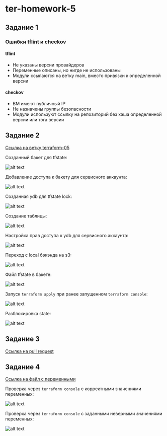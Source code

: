 # ter-homework-5

## Задание 1

### Ошибки tflint и checkov

#### tflint

- Не указаны версии провайдеров
- Переменные описаны, но нигде не использованы
- Модули ссылаются на ветку main, вместо привязки к определенной версии

#### checkov

- ВМ имеют публичный IP
- Не назначены группы безопасности
- Модули используют ссылку на репозиторий без хэша определенной версии или тэга версии 

## Задание 2

[Ссылка на ветку terraform-05](https://github.com/RiteHist/ter-homework-5/tree/terraform-05)

Созданный бакет для tfstate:

![alt text](https://github.com/RiteHist/ter-homework-5/blob/main/media/1.PNG?raw=true)

Добавление доступа к бакету для сервисного аккаунта:

![alt text](https://github.com/RiteHist/ter-homework-5/blob/main/media/2.PNG?raw=true)

Созданная ydb для tfstate lock:

![alt text](https://github.com/RiteHist/ter-homework-5/blob/main/media/3.PNG?raw=true)

Создание таблицы:

![alt text](https://github.com/RiteHist/ter-homework-5/blob/main/media/4.PNG?raw=true)

Настройка прав доступа к ydb для сервисного аккаунта:

![alt text](https://github.com/RiteHist/ter-homework-5/blob/main/media/5.PNG?raw=true)

Переход с local бэкэнда на s3:

![alt text](https://github.com/RiteHist/ter-homework-5/blob/main/media/6.PNG?raw=true)

Файл tfstate в бакете:

![alt text](https://github.com/RiteHist/ter-homework-5/blob/main/media/7.PNG?raw=true)

Запуск `terraform apply` при ранее запущенном `terraform console`:

![alt text](https://github.com/RiteHist/ter-homework-5/blob/main/media/8.PNG?raw=true)

Разблокировка state:

![alt text](https://github.com/RiteHist/ter-homework-5/blob/main/media/9.PNG?raw=true)

## Задание 3

[Ссылка на pull request](https://github.com/RiteHist/ter-homework-5/pull/1)

## Задание 4

[Ссылка на файл с переменными](https://github.com/RiteHist/ter-homework-5/blob/terraform-05/src/validation_vars.tf)

Проверка через `terraform console` с корректными значениями переменных:

![alt text](https://github.com/RiteHist/ter-homework-5/blob/main/media/10.PNG?raw=true)

Проверка через `terraform console` с заданными неверными значениями переменных:

![alt text](https://github.com/RiteHist/ter-homework-5/blob/main/media/11.PNG?raw=true)